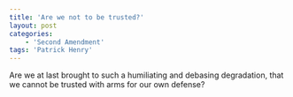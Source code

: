 ```yaml
---
title: 'Are we not to be trusted?'
layout: post
categories:
    - 'Second Amendment'
tags: 'Patrick Henry'
---
```


Are we at last brought to such a humiliating and debasing degradation, that we cannot be trusted with arms for our own defense?
